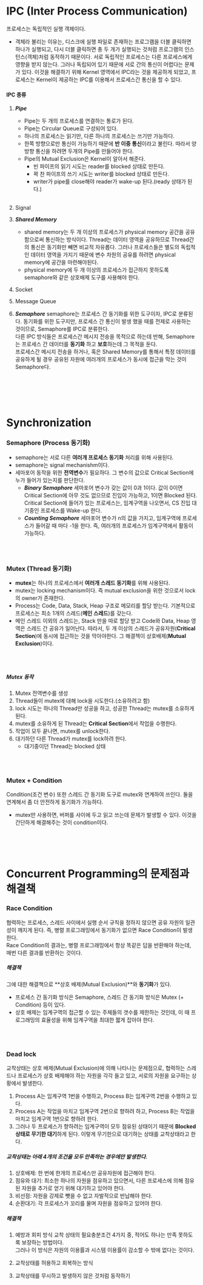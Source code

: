 # IPC (Inter Process Communication)

프로세스는 독립적인 실행 객체이다.

- 객체라 불리는 이유는, 디스크에 실행 파일로 존재하는 프로그램을 더블 클릭하면 하나가 실행되고, 다시 더블 클릭하면 총 두 개가 실행되는 것처럼 프로그램의 인스턴스(객체)처럼 동작하기 때문이다.
  서로 독립적인 프로세스는 다른 프로세스에게 영향을 받지 않는다. 그러나 독립되어 있기 때문에 서로 간의 통신이 어렵다는 문제가 있다. 이것을 해결하기 위해 Kernel 영역에서 IPC라는 것을 제공하게 되었고, 프로세스는 Kernel이 제공하는 IPC를 이용해서 프로세스간 통신을 할 수 있다.

#### IPC 종류

1. **_Pipe_**

   - Pipe는 두 개의 프로세스를 연결하는 통로가 된다.
   - Pipe는 Circular Queue로 구성되어 있다.
   - 하나의 프로세스는 읽기만, 다른 하나의 프로세스는 쓰기만 가능하다.
   - 한쪽 방향으로만 통신이 가능하기 때문에 **반 이중 통신**이라고 불린다. 따라서 양방향 통신을 하려면 두개의 Pipe를 만들어야 한다.
   - Pipe의 Mutual Exclusion은 Kernel이 알아서 해준다.
     - 빈 파이프의 읽기 시도는 reader를 blocked 상태로 만든다.
     - 꽉 찬 파이프의 쓰기 시도는 writer를 blocked 상태로 만든다.
     - writer가 pipe를 close해야 reader가 wake-up 된다.(ready 상태가 된다.)

   <br>

2. Signal
3. **_Shared Memory_**
   - shared memory는 두 개 이상의 프로세스가 physical memory 공간을 공유함으로써 통신하는 방식이다.
     Thread는 데이터 영역을 공유하므로 Thread간의 통신은 동기화만 빼면 비교적 자유롭다. 그러나 프로세스들은 별도의 독립적인 데이터 영역을 가지기 때문에 변수 차원의 공유를 하려면 physical memory에 공간을 마련해야된다.
   - physical memory에 두 개 이상의 프로세스가 접근하지 못하도록 semaphore와 같은 상호배제 도구를 사용해야 한다.
4. Socket
5. Message Queue
6. **_Semaphore_**
   semaphore는 프로세스 간 동기화를 위한 도구이자, IPC로 분류된다. 동기화를 위한 도구지만, 프로세스 간 통신이 발생 했을 때를 전제로 사용하는 것이므로, Semaphore를 IPC로 분류한다.<br>
   다른 IPC 방식들은 프로세스간 메시지 전송을 목적으로 하는데 반해, Semaphore는 프로세스 간 데이터를 **동기화** 하고 **보호**하는데 그 목적을 둔다.<br>
   프로세스간 메시지 전송을 하거나, 혹은 Shared Memory를 통해서 특정 데이터를 공유하게 될 경우 공유된 자원에 여러개의 프로세스가 동시에 접근을 막는 것이 Semaphore다.<br>

<br>
<br>
<br>
<br>

# Synchronization

### Semaphore (Process 동기화)

- semaphore는 서로 다른 **여러개 프로세스 동기화** 처리를 위해 사용된다.
- semaphore는 signal mechanishm이다.
- 세마포어 동작을 위한 **전역변수**가 필요하다. 그 변수의 값으로 Critical Section에 누가 들어가 있는지를 판단한다.
  - **_Binary Semaphore_**
    세마포어 변수가 갖는 값이 0과 1이다. 값이 0이면 Critical Section에 아무 것도 없으므로 진입이 가능하고, 1이면 Blocked 된다.<br>
    Critical Section에 들어가 있는 프로세스는, 임계구역을 나오면서, CS 진입 대기중인 프로세스를 Wake-up 한다.
  - **_Counting Semaphore_**
    세마포어 변수가 n의 값을 가지고, 임계구역에 프로세스가 들어갈 때 마다 -1을 한다. 즉, 여러개의 프로세스가 임계구역에서 활동이 가능하다.

<br>
<br>

### Mutex (Thread 동기화)

- **mutex**는 하나의 프로세스에서 **여러개 스레드 동기화**를 위해 사용된다.
- mutex는 locking mechanism이다. 즉 mutual exclusion을 위한 것으로서 lock의 owner가 존재한다.
- Process는 Code, Data, Stack, Heap 구조로 메모리를 할당 받는다. 기본적으로 프로세스는 최소 1개의 스레드(**메인 스레드**)를 갖는다.
- 메인 스레드 이외의 스레드는, Stack 만을 따로 할당 받고 Code와 Data, Heap 영역은 스레드 간 공유가 일어난다. 따라서, 두 개 이상의 스레드가 공유자원(**Critical Section**)에 동시에 접근하는 것을 막아야한다. 그 해결책이 상호배제(**Mutual Exclusion**)이다.

<br>
<br>

##### Mutex 동작

1. Mutex 전역변수를 생성
2. Thread들이 mutex에 대해 lock을 시도한다.(소유하려고 함)
3. lock 시도는 하나의 Thread만 성공을 하고, 성공한 Thread는 mutex를 소유하게 된다.
4. mutex를 소유하게 된 Thread는 **Critical Section**에서 작업을 수행한다.
5. 작업이 모두 끝나면, mutex를 unlock한다.
6. 대기하던 다른 Thread가 mutex를 lock하려 한다.
   - 대기중이던 Thread는 blocked 상태

<br>
<br>

### Mutex + Condition

Condition(조건 변수) 또한 스레드 간 동기화 도구로 mutex와 연계하여 쓰인다. 둘을 연계해서 좀 더 안전하게 동기화가 가능하다.

- mutex만 사용하면, 버퍼를 사이에 두고 읽고 쓰는데 문제가 발생할 수 있다. 이것을 간단하게 해결해주는 것이 condition이다.

<br>
<br>
<br>

# Concurrent Programming의 문제점과 해결책

### Race Condition

협력하는 프로세스, 스레드 사이에서 실행 순서 규칙을 정하지 않으면 공유 자원의 일관성이 깨지게 된다. 즉, 병렬 프로그래밍에서 동기화가 없으면 Race Condition이 발생한다.<br>
Race Condition의 결과는, 병렬 프로그래밍에서 항상 똑같은 답을 반환해야 하는데, 매번 다른 결과를 반환하는 것이다.

##### 해결책

그에 대한 해결책으로 **상호 배제(Mutual Exclusion)**와 **동기화**가 있다.

- 프로세스 간 동기화 방식은 Semaphore, 스레드 간 동기화 방식은 Mutex (+ Condition) 등이 있다.
- 상호 배제는 임계구역의 접근할 수 있는 주체들의 갯수를 제한하는 것인데, 이 때 프로그래밍의 효율성을 위해 임계구역을 최대한 짧게 잡아야 한다.

<br>
<br>

### Dead lock

교착상태는 상호 배제(Mutual Exclusion)에 의해 나타나는 문제점으로, 협력하는 스레드나 프로세스가 상호 배제해야 하는 자원을 각각 들고 있고, 서로의 자원을 요구하는 상황에서 발생한다.

1. Process A는 임계구역 1번을 수행하고, Process B는 임계구역 2번을 수행하고 있다.
2. Process A는 작업을 마치고 임계구역 2번으로 향하려 하고, Process B는 작업을 마치고 임계구역 1번으로 향하려 한다.
3. 그러나 두 프로세스가 향하려는 임계구역이 모두 점유된 상태이기 때문에 **Blocked 상태로 무기한 대기**하게 된다. 이렇게 무기한으로 대기하는 상태를 교착상태라고 한다.

##### 교착상태는 아래 4개의 조건을 모두 만족하는 경우에만 발생한다.

1. 상호배제: 한 번에 한개의 프로세스만 공유자원에 접근해야 한다.
2. 점유와 대기: 최소한 하나의 자원을 점유하고 있으면서, 다른 프로세스에 의해 점유된 자원을 추가로 얻기 위해 대기하고 있어야 한다.
3. 비선점: 자원을 강제로 뺏을 수 없고 자발적으로 반납해야 한다.
4. 순환대기: 각 프로세스가 꼬리를 물며 자원을 점유하고 있어야 한다.

##### 해결책

1. 예방과 회피 방식
   교착 상태의 필요충분조건 4가지 중, 적어도 하나는 만족 못하도록 보장하는 방법이다.<br>
   그러나 이 방식은 자원의 이용률과 시스템 이용률이 감소할 수 밖에 없다는 것이다.

2. 교착상태를 허용하고 회복하는 방식
3. 교착상태를 무시하고 발생하지 않은 것처럼 동작하기
